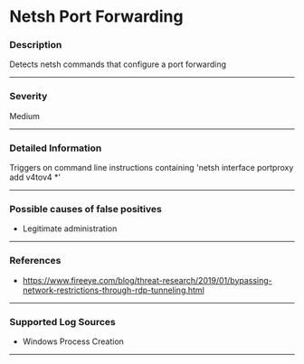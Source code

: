 # Netsh Port Forwarding
### Description

Detects netsh commands that configure a port forwarding

-------------------
### Severity

Medium

--------------

### Detailed Information

Triggers on command line instructions containing 'netsh interface portproxy add v4tov4 *'

-------------------

### Possible causes of false positives

- Legitimate administration

-------------------
### References

- https://www.fireeye.com/blog/threat-research/2019/01/bypassing-network-restrictions-through-rdp-tunneling.html

-------------------
### Supported Log Sources

- Windows Process Creation

-------------------
